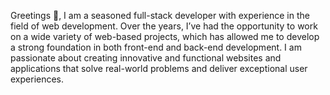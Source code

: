 Greetings 👋, I am a seasoned full-stack developer with experience in the field of web development. Over the years, I’ve had the opportunity to work on a wide variety of web-based projects, which has allowed me to develop a strong foundation in both front-end and back-end development. I am passionate about creating innovative and functional websites and applications that solve real-world problems and deliver exceptional user experiences.
